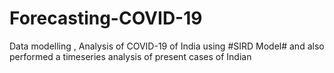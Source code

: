 # Forecasting-COVID-19


Data  modelling , Analysis of COVID-19 of India using #SIRD Model# and also performed a timeseries analysis of present cases of Indian 
